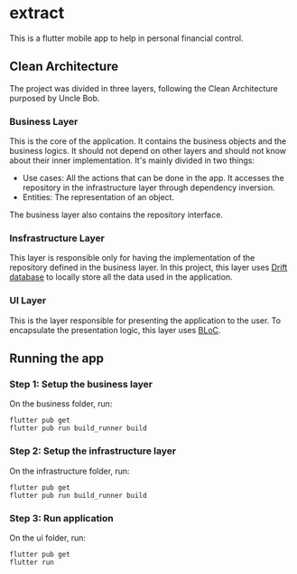# extract
This is a flutter mobile app to help in personal financial control.

## Clean Architecture
The project was divided in three layers, following the Clean Architecture purposed by Uncle Bob.

### Business Layer
This is the core of the application. It contains the business objects and the business logics. It should not depend on other layers and should not know about their inner implementation.
It's mainly divided in two things:
- Use cases: All the actions that can be done in the app. It accesses the repository in the infrastructure layer through dependency inversion.
- Entities: The representation of an object.

The business layer also contains the repository interface.

### Insfrastructure Layer
This layer is responsible only for having the implementation of the repository defined in the business layer. In this project, this layer uses [Drift database](https://drift.simonbinder.eu/) to locally store all the data used in the application.

### UI Layer
This is the layer responsible for presenting the application to the user. To encapsulate the presentation logic, this layer uses [BLoC](https://bloclibrary.dev/#/). 

## Running the app
### Step 1: Setup the business layer
On the business folder, run:
```
flutter pub get
flutter pub run build_runner build
```

### Step 2: Setup the infrastructure layer
On the infrastructure folder, run:
```
flutter pub get
flutter pub run build_runner build
```

### Step 3: Run application
On the ui folder, run:
```
flutter pub get
flutter run
```

